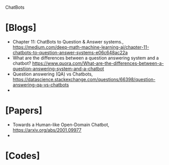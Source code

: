 ChatBots

# [Blogs]
+ Chapter 11: ChatBots to Question & Answer systems., https://medium.com/deep-math-machine-learning-ai/chapter-11-chatbots-to-question-answer-systems-e06c648ac22a
+ What are the differences between a question answering system and a chatbot? https://www.quora.com/What-are-the-differences-between-a-question-answering-system-and-a-chatbot
+ Question answering (QA) vs Chatbots, https://datascience.stackexchange.com/questions/66398/question-answering-qa-vs-chatbots
+ 

# [Papers]
+ Towards a Human-like Open-Domain Chatbot, https://arxiv.org/abs/2001.09977
+ 

# [Codes]

